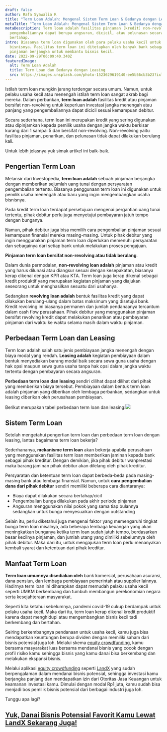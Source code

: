 ```yaml
---
draft: false
author: Rafa Syawalia R
title: "Term Loan Adalah: Mengenal Sistem Term Loan & Bedanya dengan Leasing"
metaTitle: "Term Loan Adalah: Mengenal Sistem Term Loan & Bedanya dengan Leasing"
metaDescription: Term loan adalah fasilitas pinjaman (kredit) non-revolving yang
  pengembaliannya dapat berupa angsuran, dicicil, atau pelunasan secara
  bertahap.
intro: Biasanya term loan digunakan oleh para pelaku usaha kecil untuk keperluan
  bisnisnya. Fasilitas term loan ini ditetapkan oleh banyak bank sebagai
  pinjaman berjangka untuk membantu bisnis kecil.
date: 2022-09-29T06:09:40.340Z
featuredImage:
  alt: Term Loan Adalah
  title: Term Loan dan Bedanya dengan Leasing
  src: https://images.unsplash.com/photo-1523629619140-ee5b56cb3b23?ixlib=rb-1.2.1&ixid=MnwxMjA3fDB8MHxwaG90by1wYWdlfHx8fGVufDB8fHx8&auto=format&fit=crop&w=1314&q=80
---
```

Istilah term loan mungkin jarang terdengar secara umum. Namun, untuk pelaku usaha kecil atau menengah istilah  term loan sangat akrab bagi mereka. Dalam perbankan, **term loan adalah** fasilitas kredit atau pinjaman bersifat non-revolving untuk keperluan investasi jangka menengah atau panjang yang pengembaliannya dapat dicicil sesuai kemampuan debitur.

Secara sederhana, term loan ini merupakan kredit yang sering digunakan atau dipinjamkan kepada pemilik usaha dengan jangka waktu berkisar kurang dari 1 sampai 5 dan bersifat non-revolving. Non-revolving yaitu fasilitas pinjaman, penarikan, dan pelunasan tidak dapat dilakukan berulang kali. 

Untuk lebih jelasnya yuk simak artikel ini baik-baik.

## Pengertian Term Loan

Melansir dari Investopedia, **term loan adalah** sebuah pinjaman berjangka dengan memberikan sejumlah uang tunai dengan persyaratan pengembalian tertentu. Biasanya penggunaan term loan ini digunakan untuk pemilik usaha menengah atau baru yang ingin mengembangkan usaha bisnisnya. 

Pada kredit term loan terdapat persetujuan mengenai pergantian uang tunai tertentu, pihak debitur perlu juga menyetujui pembayaran jatuh tempo dengan bunganya.

Namun, pihak debitur juga bisa memilih cara pengembalian pinjaman sesuai kemampuan finansial mereka masing-masing. Untuk pihak debitur yang ingin menggunakan pinjaman term loan diperlukan memenuhi  persyaratan dan sebagainya dari setiap bank untuk melakukan proses pengajuan.

**Pinjaman term loan bersifat non-revolving atau tidak berulang**. 

Dalam dunia permodalan, **non-revolving loan adalah** pinjaman atau kredit yang harus dilunasi atau diangsur sesuai dengan kesepakatan, biasanya kerap dikenal dengan KPR atau KTA. Term loan juga kerap dikenal sebagai kredit produktif yang merupakan kegiatan pinjaman yang diajukan seseorang untuk menghasilkan sesuatu dari usahanya.

Sedangkan **revolving loan adalah** bentuk fasilitas kredit yang dapat dilakukan berulang-ulang dalam batas maksimum yang disetujui bank. Kredit revolving ini biasanya permanen dan jumlah pendanaanya tercantum dalam cash flow perusahaan. Pihak debitur yang menggunakan pinjaman bersifat revolving kredit dapat melakukan penarikan atau pembayaran pinjaman dari waktu ke waktu selama masih dalam waktu pinjaman.

## Perbedaan Term Loan dan Leasing

Term loan adalah salah satu jenis pembiayaan jangka menengah dengan biaya modal yang rendah. **Leasing adalah** kegiatan pembiayaan dalam bentuk menyediakan barang modal baik secara sewa guna usaha dengan hak opsi maupun sewa guna usaha tanpa hak opsi dalam jangka waktu tertentu dengan pembayaran secara angsuran.

**Perbedaan term loan dan leasing** sendiri dilihat dapat dilihat dari pihak yang memberikan biaya tersebut. Pembiayaan dalam bentuk term loan adalah pinjaman yang diberikan oleh lembaga perbankan, sedangkan untuk leasing diberikan oleh perusahaan pembiayaan. 

Berikut merupakan tabel perbedaan term loan dan leasing:![](https://lh6.googleusercontent.com/Q97ZFEPNE4bw4dh0MgVWa8vs6MulIMhI1zN9QXuQRLB-MHxOMrsDeuJBhX4yAtT2rAgKcseidFwszLEWrzKzP6wZVLosqyDwlfKGDBSylaTPdU4Ujd945-0ULwuU6XrVq0I1cnFLYskFrlZfALE13DNjCkBlZ06JBpB5x2vv0ulGsAQm6KewIhg8FQ)

## Sistem Term Loan

Setelah mengetahui pengertian term loan dan perbedaan term loan dengan leasing, lantas bagaimana term loan bekerja? 

Sederhananya, **mekanisme term loan** akan bekerja apabila perusahaan yang menggunakan fasilitas term loan memberikan jaminan kepada bank sebagai pihak kreditur. Dengan demikian, jika pihak debitur wanprestasi maka barang jaminan pihak debitur akan dilelang oleh pihak kreditur.

Persyaratan dan ketentuan term loan dapat berbeda-beda pada masing-masing bank atau lembaga finansial. Namun, untuk **cara pengembalian dana dari pihak debitur** sendiri memiliki beberapa cara diantaranya:

* Biaya dapat dilakukan secara bertahap/cicil
* Pengembalian bunga dilakukan pada akhir periode pinjaman
* Angsuran menggunakan nilai pokok yang sama tiap bulannya sedangkan untuk bunga menyesuaikan dengan outstanding

Selain itu, perlu diketahui juga mengenai faktor yang memengaruhi tingkat bunga term loan misalnya, ada beberapa lembaga keuangan yang akan meningkatkan bunganya ketika term loan sudah jatuh tempo, berdasarkan besar kecilnya pinjaman, dan jumlah utang yang dimiliki sebelumnya oleh pihak debitur. Maka dari itu, untuk mengajukan term loan perlu menanyakan kembali syarat dan ketentuan dari pihak kreditur.

## Manfaat Term Loan

**Term loan umumnya disediakan oleh** bank komersial, perusahaan asuransi, dana pensiun, dan lembaga pembiayaan pemerintah atau supplier lainnya. Hadirnya term loan ini diharapkan dapat memudah pelaku usaha kecil seperti UMKM berkembang dan tumbuh membangun perekonomian negara serta kesejahteraan masyarakat. 

Seperti kita ketahui sebelumnya, pandemi covid-19 cukup berdampak untuk pelaku usaha kecil. Maka dari itu, term loan kerap dikenal kredit produktif karena dapat menghidupi atau mengembangkan bisnis kecil tadi berkembang dan bertahan.

Seiring berkembangnya pendanaan untuk usaha kecil, kamu juga bisa mendapatkan keuntungan berupa dividen dengan memiliki saham dari bisnis potensial juga loh. Melalui skema [equity crowdfunding](https://landx.id/), kamu bersama masyarakat luas bersama mendanai bisnis yang cocok dengan profil risiko kamu sehingga bisnis yang kamu danai bisa berkembang dan melakukan ekspansi bisnis.

Melalui aplikasi [equity crowdfunding](https://landx.id/) seperti [LandX](https://landx.id/) yang sudah berpengalaman dalam mendanai bisnis potensial, sehingga investasi kamu berjangka panjang dan mendapatkan izin dari Otoritas Jasa Keuangan untuk keamanan investasi kamu. Dimulai dengan modal Rp1 juta, kamu sudah bisa menjadi bos pemilik bisnis potensial dari berbagai industri juga loh.

Tunggu apa lagi?

## [Yuk, Danai Bisnis Potensial Favorit Kamu Lewat LandX Sekarang Juga! ](https://app.landx.id/?utm_source=Organic+Page&utm_medium=Content+Blog&utm_campaign=BlogLandX&utm_id=Blog)